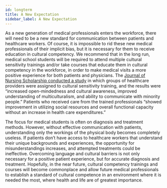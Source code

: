 ```yaml
---
id: longterm
title: A New Expectation
sidebar_label: A New Expectation
---
```


As a new generation of medical professionals enters the workforce, there will need to be a new standard for communication between patients and healthcare workers. Of course, it is impossible to rid these new medical professionals of their implicit bias, but it is necessary for them to receive education in cultural competency. We recommend that in the long run, medical school students will be required to attend multiple cultural sensitivity trainings and/or take courses that educate them in cultural competency in the workforce, in order to make medical visits a more positive experience for both patients and physicians. The [Journal of Nursing Scholarship conducted a study](https://sigmapubs.onlinelibrary.wiley.com/doi/abs/10.1111/j.1547-5069.2004.04029.x) in which groups of healthcare providers were assigned to cultural sensitivity training, and the results were “increased open-mindedness and cultural awareness, improved understanding of multiculturalism, and ability to communicate with minority people.” Patients who received care from the trained professionals “showed improvement in utilizing social resources and overall functional capacity without an increase in health care expenditures.”
 
The focus for medical students is often on diagnosis and treatment methods. However, without effective communication with patients, understanding only the workings of the physical body becomes completely useless. If patients don’t have access to healthcare workers that understand their unique backgrounds and experiences, the opportunity for misunderstandings increases, and attempted treatments could be ineffective. Overcoming language and cultural barriers is not only necessary for a positive patient experience, but for accurate diagnosis and treatment. Hopefully, in the near future, cultural competency trainings and courses will become commonplace and allow future medical professionals to establish a standard of cultural competence in an environment where it is needed the most, where health and life are of greatest importance.
